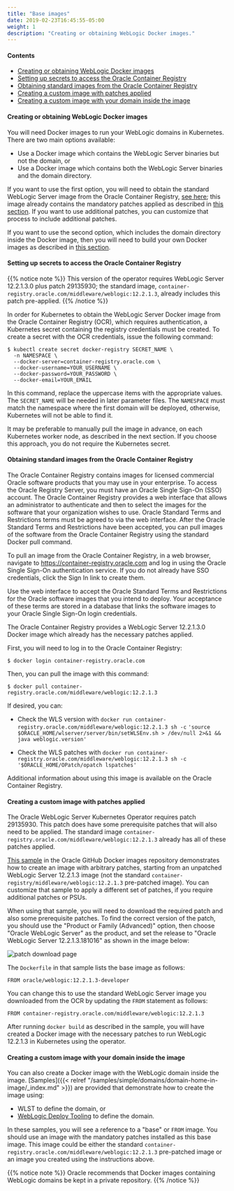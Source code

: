 ```yaml
---
title: "Base images"
date: 2019-02-23T16:45:55-05:00
weight: 1
description: "Creating or obtaining WebLogic Docker images."
---
```


#### Contents

* [Creating or obtaining WebLogic Docker images](#creating-or-obtaining-weblogic-docker-images)
* [Setting up secrets to access the Oracle Container Registry](#setting-up-secrets-to-access-the-oracle-container-registry)
* [Obtaining standard images from the Oracle Container Registry](#obtaining-standard-images-from-the-oracle-container-registry)
* [Creating a custom image with patches applied](#creating-a-custom-image-with-patches-applied)
* [Creating a custom image with your domain inside the image](#creating-a-custom-image-with-your-domain-inside-the-image)

#### Creating or obtaining WebLogic Docker images

You will need Docker images to run your WebLogic domains in Kubernetes.
There are two main options available:

* Use a Docker image which contains the WebLogic Server binaries but
  not the domain, or
* Use a Docker image which contains both the WebLogic Server binaries
  and the domain directory.

If you want to use the first option, you will need to obtain the standard
WebLogic Server image from the Oracle Container Registry, [see here](#obtaining-standard-images-from-the-oracle-container-registry);
this image already contains the mandatory patches applied as described in [this section](#creating-a-custom-image-with-patches-applied).
If you want to use additional patches, you can customize that process to include additional patches.

If you want to use the second option, which includes the domain directory
inside the Docker image, then you will need to build your own Docker images
as described in [this section](#creating-a-custom-image-with-your-domain-inside-the-image).

#### Setting up secrets to access the Oracle Container Registry

{{% notice note %}}
This version of the operator requires WebLogic Server 12.2.1.3.0 plus patch 29135930; the standard image, `container-registry.oracle.com/middleware/weblogic:12.2.1.3`, already includes this patch pre-applied.
{{% /notice %}}  

In order for Kubernetes to obtain the WebLogic Server Docker image from the Oracle Container Registry (OCR), which requires authentication, a Kubernetes secret containing the registry credentials must be created. To create a secret with the OCR credentials, issue the following command:

```
$ kubectl create secret docker-registry SECRET_NAME \
  -n NAMESPACE \
  --docker-server=container-registry.oracle.com \
  --docker-username=YOUR_USERNAME \
  --docker-password=YOUR_PASSWORD \
  --docker-email=YOUR_EMAIL
```

In this command, replace the uppercase items with the appropriate values. The `SECRET_NAME` will be needed in later parameter files.  The `NAMESPACE` must match the namespace where the first domain will be deployed, otherwise, Kubernetes will not be able to find it.  

It may be preferable to manually pull the image in advance, on each Kubernetes worker node, as described in the next section.
If you choose this approach, you do not require the Kubernetes secret.

#### Obtaining standard images from the Oracle Container Registry

The Oracle Container Registry contains images for licensed commercial Oracle software products that you may use in your enterprise. To access the Oracle Registry Server, you must have an Oracle Single Sign-On (SSO) account. The Oracle Container Registry provides a web interface that allows an administrator to authenticate and then to select the images for the software that your organization wishes to use. Oracle Standard Terms and Restrictions terms must be agreed to via the web interface. After the Oracle Standard Terms and Restrictions have been accepted, you can pull images of the software from the Oracle Container Registry using the standard Docker pull command.

To pull an image from the Oracle Container Registry, in a web browser, navigate to https://container-registry.oracle.com and log in
using the Oracle Single Sign-On authentication service. If you do not already have SSO credentials, click the Sign In link to create them.  

Use the web interface to accept the Oracle Standard Terms and Restrictions for the Oracle software images that you intend to deploy.
Your acceptance of these terms are stored in a database that links the software images to your Oracle Single Sign-On login credentials.

The Oracle Container Registry provides a WebLogic Server 12.2.1.3.0 Docker image which already has the necessary patches applied.

First, you will need to log in to the Oracle Container Registry:

```
$ docker login container-registry.oracle.com
```

Then, you can pull the image with this command:

```
$ docker pull container-registry.oracle.com/middleware/weblogic:12.2.1.3
```
If desired, you can:

* Check the WLS version with `docker run container-registry.oracle.com/middleware/weblogic:12.2.1.3 sh -c` `'source $ORACLE_HOME/wlserver/server/bin/setWLSEnv.sh > /dev/null 2>&1 && java weblogic.version'`

* Check the WLS patches with `docker run container-registry.oracle.com/middleware/weblogic:12.2.1.3 sh -c` `'$ORACLE_HOME/OPatch/opatch lspatches'`

Additional information about using this image is available on the
Oracle Container Registry.

#### Creating a custom image with patches applied

The Oracle WebLogic Server Kubernetes Operator requires patch 29135930.
This patch does have some prerequisite patches that will also need to be applied. The standard image `container-registry.oracle.com/middleware/weblogic:12.2.1.3` already has all of these patches applied.

[This sample](https://github.com/oracle/docker-images/blob/master/OracleWebLogic/samples/12213-patch-wls-for-k8s/README.md) in
the Oracle GitHub Docker images repository demonstrates how to create an image with arbitrary patches, starting from an unpatched WebLogic Server 12.2.1.3 image (not the standard `container-registry/middleware/weblogic:12.2.1.3` pre-patched image).  You can customize that sample to apply a different set of patches, if you require additional patches or PSUs.

When using that sample, you will need to download the required patch and also
some prerequisite patches.  To find the correct version of the patch, you should
use the "Product or Family (Advanced)" option, then choose "Oracle WebLogic Server"
as the product, and set the release to "Oracle WebLogic Server 12.2.1.3.181016" as
shown in the image below:

![patch download page](/weblogic-kubernetes-operator/images/patch-download.png)


The `Dockerfile` in that sample lists the base image as follows:

```
FROM oracle/weblogic:12.2.1.3-developer
```

You can change this to use the standard WebLogic Server image you
downloaded from the OCR by updating the `FROM` statement
as follows:

```
FROM container-registry.oracle.com/middleware/weblogic:12.2.1.3
```

After running `docker build` as described in the sample, you
will have created a Docker image with the necessary patches to
run WebLogic 12.2.1.3 in Kubernetes using the operator.

#### Creating a custom image with your domain inside the image

You can also create a Docker image with the WebLogic domain inside the image.
[Samples]({{< relref "/samples/simple/domains/domain-home-in-image/_index.md" >}})
are provided that demonstrate how to create the image using:

* WLST to define the domain, or
* [WebLogic Deploy Tooling](https://github.com/oracle/weblogic-deploy-tooling)
  to define the domain.

In these samples, you will see a reference to a "base" or `FROM` image.  You should use an image
with the mandatory patches installed as this base image.  This image could be either
the standard `container-registry.oracle.com/middleware/weblogic:12.2.1.3` pre-patched image or an image you created using the instructions above.

{{% notice note %}}
Oracle recommends that Docker images containing WebLogic domains
be kept in a private repository.
{{% /notice %}}
